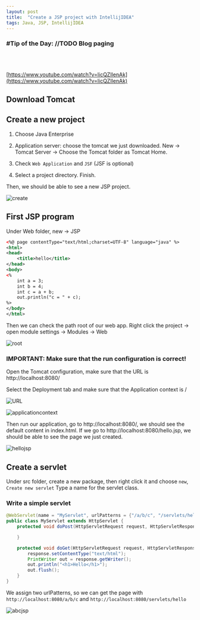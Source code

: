 ```yaml
---
layout: post
title:  "Create a JSP project with IntellijIDEA"
tags: Java, JSP, IntellijIDEA
---
```

### \#Tip of the Day: //TODO Blog paging

<br/><br/>

[https://www.youtube.com/watch?v=licQZlIenAk](https://www.youtube.com/watch?v=licQZlIenAk)

## Download Tomcat

## Create a new project

1. Choose Java Enterprise

2. Application server: choose the tomcat we just downloaded. New -> Tomcat Server 
 -> Choose the Tomcat folder as Tomcat Home.
 
3. Check `Web Application` and `JSF` (JSF is optional)

4. Select a project directory. Finish.

Then, we should be able to see a new JSP project.

![create]({{site.baseurl}}/assets/images/create.png)

## First JSP program

Under Web folder, new -> JSP 

```xml
<%@ page contentType="text/html;charset=UTF-8" language="java" %>
<html>
<head>
    <title>hello</title>
</head>
<body>
<%
    int a = 3;
    int b = 4;
    int c = a + b;
    out.println("c = " + c);
%>
</body>
</html>
```

Then we can check the path root of our web app. Right click the project -> open module settings ->
Modules -> Web

![root]({{site.baseurl}}/assets/images/rootpath.png)

### IMPORTANT: Make sure that the run configuration is correct!

Open the Tomcat configuration, make sure that the URL is http://localhost:8080/

Select the Deployment tab and make sure that the Application context is /

![URL]({{site.baseurl}}/assets/images/URL.png)

![applicationcontext]({{site.baseurl}}/assets/images/applicationcontext.png)

Then run our application, go to http://localhost:8080/, we should see the default content in 
index.html. If we go to http://localhost:8080/hello.jsp, we should be able to see the page 
we just created.

![hellojsp]({{site.baseurl}}/assets/images/hellojsp.png)

## Create a servlet

Under src folder, create a new package, then right click it and choose `new`, `Create new servlet`
Type a name for the servlet class.

### Write a simple servlet

```java
@WebServlet(name = "MyServlet", urlPatterns = {"/a/b/c", "/servlets/hello"})
public class MyServlet extends HttpServlet {
    protected void doPost(HttpServletRequest request, HttpServletResponse response) throws ServletException, IOException {

    }

    protected void doGet(HttpServletRequest request, HttpServletResponse response) throws ServletException, IOException {
        response.setContentType("text/html");
        PrintWriter out = response.getWriter();
        out.println("<h1>Hello</h1>");
        out.flush();
    }
}
```

We assign two urlPatterns, so we can get the page with `http://localhost:8080/a/b/c` and
`http://localhost:8080/servlets/hello`

![abcjsp]({{site.baseurl}}/assets/images/20190502/abcjsp.png)
